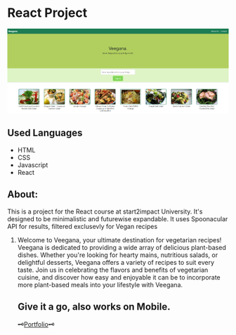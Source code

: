 #  React Project
<img alt="Screen" src="https://github.com/Girolamone/veegan/blob/main/public/readmepic.png">

## Used Languages
* HTML
* CSS
* Javascript
* React

## About:
This is a project for the React course at start2impact University. It's designed to be minimalistic and futurewise expandable. It uses Spoonacular API for results, filtered exclusevly for Vegan recipes
<ol> 
<li>Welcome to Veegana, your ultimate destination for vegetarian recipes! Veegana is dedicated to providing a wide array of delicious plant-based dishes. Whether you're looking for hearty mains, nutritious salads, or delightful desserts, Veegana offers a variety of recipes to suit every taste. Join us in celebrating the flavors and benefits of vegetarian cuisine, and discover how easy and enjoyable it can be to incorporate more plant-based meals into your lifestyle with Veegana.</li>


## Give it a go, also works on Mobile.
🗝️<a href="https://filippoioriportfolio.netlify.app">Portfolio</a>🗝️

